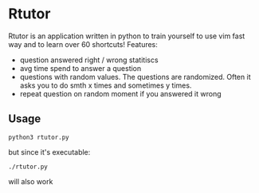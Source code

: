 # Rtutor

Rtutor is an application written in python to train yourself to use vim fast way and to learn over 60 shortcuts! Features:
 - question answered right / wrong statitiscs 
 - avg time spend to answer a question
 - questions with random values. The questions are randomized. Often it asks you to do smth x times and sometimes y times.
 - repeat question on random moment if you answered it wrong

## Usage
```
python3 rtutor.py
```
but since it's executable:
```
./rtutor.py
```
will also work